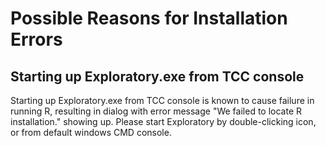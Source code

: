 # Possible Reasons for Installation Errors

## Starting up Exploratory.exe from TCC console
Starting up Exploratory.exe from TCC console is known to cause failure in running R, resulting in dialog with error message "We failed to locate R installation." showing up.
Please start Exploratory by double-clicking icon, or from default windows CMD console.
